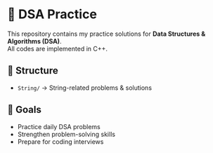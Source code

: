 # 📘 DSA Practice

This repository contains my practice solutions for **Data Structures & Algorithms (DSA)**.  
All codes are implemented in C++.

## 📂 Structure
- `String/` → String-related problems & solutions

## 🚀 Goals
- Practice daily DSA problems
- Strengthen problem-solving skills
- Prepare for coding interviews
